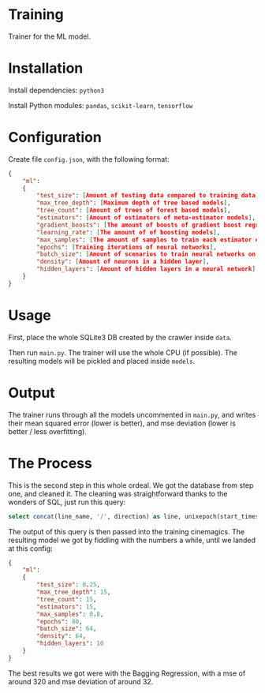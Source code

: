 # Training

Trainer for the ML model.

# Installation

Install dependencies: `python3`

Install Python modules: `pandas`, `scikit-learn`, `tensorflow`

# Configuration

Create file `config.json`, with the following format:

```json
{
	"ml":
	{
		"test_size": [Amount of testing data compared to training data],
		"max_tree_depth": [Maximum depth of tree based models],
		"tree_count": [Amount of trees of forest based models],
		"estimators": [Amount of estimators of meta-estimator models],
		"gradient_boosts": [The amount of boosts of gradient boost regression],
		"learning_rate": [The amount of of boosting models],
		"max_samples": [The amount of samples to train each estimator of estimator models],
		"epochs": [Training iterations of neural networks],
		"batch_size": [Amount of scenarios to train neural networks on at a time],
		"density": [Amount of neurons in a hidden layer],
		"hidden_layers": [Amount of hidden layers in a neural network]
	}
}
```

# Usage

First, place the whole SQLite3 DB created by the crawler inside `data`.

Then run `main.py`. The trainer will use the whole CPU (if possible). The resulting models will be pickled and placed inside `models`.

# Output

The trainer runs through all the models uncommented in `main.py`, and writes their mean squared error (lower is better), and mse deviation (lower is better / less overfitting).

# The Process

This is the second step in this whole ordeal. We got the database from step one, and cleaned it. The cleaning was straightforward thanks to the wonders of SQL, just run this query:

```sql
select concat(line_name, '/', direction) as line, unixepoch(start_timestamp) as start_timestamp, (unixepoch(timestamp) - unixepoch(start_timestamp)) as duration, latitude, longitude from Vehicle where position_state in ('at_stop', 'on_track');
```

The output of this query is then passed into the training cinemagics. The resulting model we got by fiddling with the numbers a while, until we landed at this config:

```json
{
	"ml":
	{
		"test_size": 0.25,
		"max_tree_depth": 15,
		"tree_count": 15,
		"estimators": 15,
		"max_samples": 0.8,
		"epochs": 80,
		"batch_size": 64,
		"density": 64,
		"hidden_layers": 10
	}
}
```

The best results we got were with the Bagging Regression, with a mse of around 320 and mse deviation of around 32.